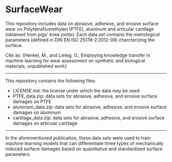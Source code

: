# SurfaceWear
This repository includes data on abrasive, adhesive, and erosive surface wear on Polytetrafluorethylen (PTFE), aluminum and articular cartilage (obtained from pigs' knee joints):
Each data set contains the metrological parameters (defined in DIN EN ISO 25178-2:2012-09) charcterizing the surface.

Cite as: {Henkel, M., and Lieleg, O., Employing knowledge transfer in machine learning for wear assessment on synthetic and biological materials, unpublished work}

---

This repository contains the following files:

+ LICENSE.md: the license under which the data may be used
+ PTFE_data.zip: data sets for abrasive, adhesive, and erosive surface damages on PTFE
+ aluminum_data.zip: data sets for abrasive, adhesive, and erosive surface damages on aluminum
+ cartilage_data.zip: data sets for abrasive, adhesive, and erosive surface damages on articular cartilage

---

In the aforementioned publication, these data sets were used to train machine learning models that can differentiate three types of mechanically induced surface damages based on quantitative and standardized surface parameters.
  
